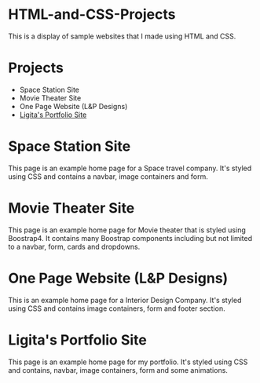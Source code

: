 # HTML-and-CSS-Projects
This is a display of sample websites that I made using HTML and CSS.
# Projects
* Space Station Site
* Movie Theater Site
* One Page Website (L&P Designs)
* [Ligita's Portfolio Site](https://ligita153.github.io)
# Space Station Site
This page is an example home page for a Space travel company. It's styled using CSS and contains a navbar, image containers and form.
# Movie Theater Site
This page is an example home page for Movie theater that is styled using Boostrap4. It  contains many Boostrap components including but not limited to a navbar, form, cards and dropdowns.
# One Page Website (L&P Designs)
This is an example home page for a Interior Design Company. It's styled using CSS and contains image containers, form and footer section.
# Ligita's Portfolio Site
This page is an example home page for my portfolio. It's styled using CSS and contains, navbar, image containers, form and some animations.
